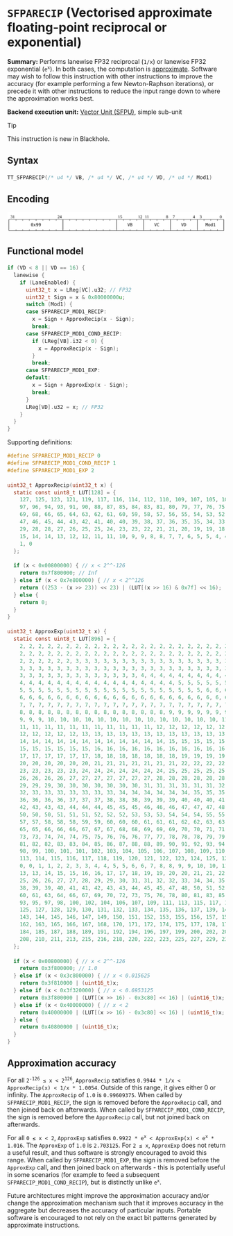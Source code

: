 # `SFPARECIP` (Vectorised approximate floating-point reciprocal or exponential)

**Summary:** Performs lanewise FP32 reciprocal (`1/x`) or lanewise FP32 exponential (<code>e<sup>x</sup></code>). In both cases, the computation is [approximate](#approximation-accuracy). Software may wish to follow this instruction with other instructions to improve the accuracy (for example performing a few Newton-Raphson iterations), or precede it with other instructions to reduce the input range down to where the approximation works best.

**Backend execution unit:** [Vector Unit (SFPU)](VectorUnit.md), simple sub-unit

> [!TIP]
> This instruction is new in Blackhole.

## Syntax

```c
TT_SFPARECIP(/* u4 */ VB, /* u4 */ VC, /* u4 */ VD, /* u4 */ Mod1)
```

## Encoding

![](../../../Diagrams/Out/Bits32_SFPARECIP.svg)

## Functional model

```c
if (VD < 8 || VD == 16) {
  lanewise {
    if (LaneEnabled) {
      uint32_t x = LReg[VC].u32; // FP32
      uint32_t Sign = x & 0x80000000u;
      switch (Mod1) {
      case SFPARECIP_MOD1_RECIP:
        x = Sign + ApproxRecip(x - Sign);
        break;
      case SFPARECIP_MOD1_COND_RECIP:
        if (LReg[VB].i32 < 0) {
          x = ApproxRecip(x - Sign);
        }
        break;
      case SFPARECIP_MOD1_EXP:
      default:
        x = Sign + ApproxExp(x - Sign);
        break;
      }
      LReg[VD].u32 = x; // FP32
    }
  }
}
```

Supporting definitions:
```c
#define SFPARECIP_MOD1_RECIP 0
#define SFPARECIP_MOD1_COND_RECIP 1
#define SFPARECIP_MOD1_EXP 2

uint32_t ApproxRecip(uint32_t x) {
  static const uint8_t LUT[128] = {
    127, 125, 123, 121, 119, 117, 116, 114, 112, 110, 109, 107, 105, 104, 102, 100, 99,
    97, 96, 94, 93, 91, 90, 88, 87, 85, 84, 83, 81, 80, 79, 77, 76, 75, 74, 72, 71, 70,
    69, 68, 66, 65, 64, 63, 62, 61, 60, 59, 58, 57, 56, 55, 54, 53, 52, 51, 50, 49, 48,
    47, 46, 45, 44, 43, 42, 41, 40, 40, 39, 38, 37, 36, 35, 35, 34, 33, 32, 31, 31, 30,
    29, 28, 28, 27, 26, 25, 25, 24, 23, 23, 22, 21, 21, 20, 19, 19, 18, 17, 17, 16, 15,
    15, 14, 14, 13, 12, 12, 11, 11, 10, 9, 9, 8, 8, 7, 7, 6, 5, 5, 4, 4, 3, 3, 2, 2, 1,
    1, 0
  };

  if (x < 0x00800000) { // x < 2^^-126
    return 0x7f800000; // Inf
  } else if (x < 0x7e800000) { // x < 2^^126
    return ((253 - (x >> 23)) << 23) | (LUT[(x >> 16) & 0x7f] << 16);
  } else {
    return 0;
  }
}

uint32_t ApproxExp(uint32_t x) {
  static const uint8_t LUT[896] = {
    2, 2, 2, 2, 2, 2, 2, 2, 2, 2, 2, 2, 2, 2, 2, 2, 2, 2, 2, 2, 2, 2, 2, 2, 2, 2, 2, 2,
    2, 2, 2, 2, 2, 2, 2, 2, 2, 2, 2, 2, 2, 2, 2, 2, 2, 2, 2, 2, 2, 2, 2, 2, 2, 2, 2, 2,
    2, 2, 2, 2, 2, 2, 3, 3, 3, 3, 3, 3, 3, 3, 3, 3, 3, 3, 3, 3, 3, 3, 3, 3, 3, 3, 3, 3,
    3, 3, 3, 3, 3, 3, 3, 3, 3, 3, 3, 3, 3, 3, 3, 3, 3, 3, 3, 3, 3, 3, 3, 3, 3, 3, 3, 3,
    3, 3, 3, 3, 3, 3, 3, 3, 3, 3, 3, 3, 3, 4, 4, 4, 4, 4, 4, 4, 4, 4, 4, 4, 4, 4, 4, 4,
    4, 4, 4, 4, 4, 4, 4, 4, 4, 4, 4, 4, 4, 4, 4, 4, 4, 5, 5, 5, 5, 5, 5, 5, 5, 5, 5, 5,
    5, 5, 5, 5, 5, 5, 5, 5, 5, 5, 5, 5, 5, 5, 5, 5, 5, 5, 5, 5, 6, 6, 6, 6, 6, 6, 6, 6,
    6, 6, 6, 6, 6, 6, 6, 6, 6, 6, 6, 6, 6, 6, 6, 6, 6, 6, 6, 6, 6, 6, 6, 7, 7, 7, 7, 7,
    7, 7, 7, 7, 7, 7, 7, 7, 7, 7, 7, 7, 7, 7, 7, 7, 7, 7, 7, 7, 7, 7, 7, 7, 7, 8, 8, 8,
    8, 8, 8, 8, 8, 8, 8, 8, 8, 8, 8, 8, 8, 8, 8, 8, 9, 9, 9, 9, 9, 9, 9, 9, 9, 9, 9, 9,
    9, 9, 9, 10, 10, 10, 10, 10, 10, 10, 10, 10, 10, 10, 10, 10, 10, 11, 11, 11, 11,
    11, 11, 11, 11, 11, 11, 11, 11, 11, 11, 11, 12, 12, 12, 12, 12, 12, 12, 12, 12, 12,
    12, 12, 12, 12, 12, 13, 13, 13, 13, 13, 13, 13, 13, 13, 13, 13, 13, 13, 13, 14, 14,
    14, 14, 14, 14, 14, 14, 14, 14, 14, 14, 14, 14, 15, 15, 15, 15, 15, 15, 15, 15, 15,
    15, 15, 15, 15, 15, 15, 16, 16, 16, 16, 16, 16, 16, 16, 16, 16, 16, 16, 16, 16, 17,
    17, 17, 17, 17, 17, 17, 18, 18, 18, 18, 18, 18, 18, 19, 19, 19, 19, 19, 19, 19, 20,
    20, 20, 20, 20, 20, 20, 21, 21, 21, 21, 21, 21, 21, 22, 22, 22, 22, 22, 22, 22, 23,
    23, 23, 23, 23, 23, 24, 24, 24, 24, 24, 24, 24, 25, 25, 25, 25, 25, 25, 25, 26, 26,
    26, 26, 26, 26, 27, 27, 27, 27, 27, 27, 27, 28, 28, 28, 28, 28, 28, 28, 29, 29, 29,
    29, 29, 29, 30, 30, 30, 30, 30, 30, 30, 31, 31, 31, 31, 31, 31, 32, 32, 32, 32, 32,
    32, 33, 33, 33, 33, 33, 33, 33, 34, 34, 34, 34, 34, 34, 35, 35, 35, 35, 35, 35, 36,
    36, 36, 36, 36, 37, 37, 37, 38, 38, 38, 39, 39, 39, 40, 40, 40, 41, 41, 41, 42, 42,
    42, 43, 43, 43, 44, 44, 44, 45, 45, 45, 46, 46, 46, 47, 47, 47, 48, 48, 49, 49, 49,
    50, 50, 50, 51, 51, 51, 52, 52, 52, 53, 53, 53, 54, 54, 54, 55, 55, 56, 56, 56, 57,
    57, 57, 58, 58, 58, 59, 59, 60, 60, 60, 61, 61, 61, 62, 62, 63, 63, 63, 64, 64, 64,
    65, 65, 66, 66, 66, 67, 67, 67, 68, 68, 69, 69, 69, 70, 70, 71, 71, 71, 72, 72, 72,
    73, 73, 74, 74, 74, 75, 75, 76, 76, 76, 77, 77, 78, 78, 78, 79, 79, 80, 80, 80, 81,
    81, 82, 82, 83, 83, 84, 85, 86, 87, 88, 88, 89, 90, 91, 92, 93, 94, 94, 95, 96, 97,
    98, 99, 100, 101, 101, 102, 103, 104, 105, 106, 107, 108, 109, 110, 111, 112, 113,
    113, 114, 115, 116, 117, 118, 119, 120, 121, 122, 123, 124, 125, 126, 127,
    0, 0, 1, 1, 2, 2, 3, 3, 4, 4, 5, 5, 6, 6, 7, 8, 8, 9, 9, 10, 10, 11, 11, 12, 12,
    13, 13, 14, 15, 15, 16, 16, 17, 17, 18, 19, 19, 20, 20, 21, 21, 22, 23, 23, 24, 24,
    25, 26, 26, 27, 27, 28, 29, 29, 30, 31, 31, 32, 32, 33, 34, 34, 35, 36, 36, 37, 38,
    38, 39, 39, 40, 41, 41, 42, 43, 43, 44, 45, 45, 47, 48, 50, 51, 52, 54, 55, 57, 58,
    60, 61, 63, 64, 66, 67, 69, 70, 72, 73, 75, 76, 78, 80, 81, 83, 85, 86, 88, 90, 91,
    93, 95, 97, 98, 100, 102, 104, 106, 107, 109, 111, 113, 115, 117, 119, 121, 123,
    125, 127, 128, 129, 130, 131, 132, 133, 134, 135, 136, 137, 139, 140, 141, 142,
    143, 144, 145, 146, 147, 149, 150, 151, 152, 153, 155, 156, 157, 158, 159, 161,
    162, 163, 165, 166, 167, 168, 170, 171, 172, 174, 175, 177, 178, 179, 181, 182,
    184, 185, 187, 188, 189, 191, 192, 194, 196, 197, 199, 200, 202, 203, 205, 207,
    208, 210, 211, 213, 215, 216, 218, 220, 222, 223, 225, 227, 229, 230, 232, 234
  };

  if (x < 0x00800000) { // x < 2^^-126
    return 0x3f800000; // 1.0
  } else if (x < 0x3c800000) { // x < 0.015625
    return 0x3f810000 | (uint16_t)x;
  } else if (x < 0x3f320000) { // x < 0.6953125
    return 0x3f800000 | (LUT[(x >> 16) - 0x3c80] << 16) | (uint16_t)x;
  } else if (x < 0x40000000) { // x < 2
    return 0x40000000 | (LUT[(x >> 16) - 0x3c80] << 16) | (uint16_t)x;
  } else {
    return 0x40800000 | (uint16_t)x;
  }
}
```

## Approximation accuracy

For all <code>2<sup>-126</sup> ≤ x &lt; 2<sup>126</sup></code>, `ApproxRecip` satisfies `0.9944 * 1/x < ApproxRecip(x) < 1/x * 1.0054`. Outside of this range, it gives either 0 or infinity. The `ApproxRecip` of `1.0` is `0.99609375`. When called by `SFPARECIP_MOD1_RECIP`, the sign is removed before the `ApproxRecip` call, and then joined back on afterwards. When called by `SFPARECIP_MOD1_COND_RECIP`, the sign is removed before the `ApproxRecip` call, but not joined back on afterwards.

For all `0 ≤ x < 2`, `ApproxExp` satisfies <code>0.9922 * e<sup>x</sup> &lt; ApproxExp(x) &lt; e<sup>x</sup> * 1.016</code>. The `ApproxExp` of `1.0` is `2.703125`. For `2 ≤ x`, `ApproxExp` does not return a useful result, and thus software is strongly encouraged to avoid this range. When called by `SFPARECIP_MOD1_EXP`, the sign is removed before the `ApproxExp` call, and then joined back on afterwards - this is potentially useful in some scenarios (for example to feed a subsequent `SFPARECIP_MOD1_COND_RECIP`), but is distinctly unlike <code>e<sup>x</sup></code>.

Future architectures might improve the approximation accuracy and/or change the approximation mechanism such that it improves accuracy in the aggregate but decreases the accuracy of particular inputs. Portable software is encouraged to not rely on the exact bit patterns generated by approximate instructions.
